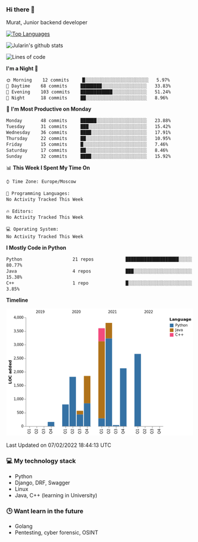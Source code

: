### Hi there 👋

Murat, Junior backend developer

[![Top Languages](https://github-readme-stats.vercel.app/api/top-langs/?username=Jularin&layout=compact)]()

![Jularin's github stats](https://github-readme-stats.vercel.app/api?username=Jularin&show_icons=true&include_all_commits=true&count_private=true)

<!--START_SECTION:waka-->
![Lines of code](https://img.shields.io/badge/From%20Hello%20World%20I%27ve%20Written-17%20Thousand%20lines%20of%20code-blue)

**I'm a Night 🦉** 

```text
🌞 Morning    12 commits     █░░░░░░░░░░░░░░░░░░░░░░░░   5.97% 
🌆 Daytime    68 commits     ████████░░░░░░░░░░░░░░░░░   33.83% 
🌃 Evening    103 commits    ████████████░░░░░░░░░░░░░   51.24% 
🌙 Night      18 commits     ██░░░░░░░░░░░░░░░░░░░░░░░   8.96%

```
📅 **I'm Most Productive on Monday** 

```text
Monday       48 commits     ██████░░░░░░░░░░░░░░░░░░░   23.88% 
Tuesday      31 commits     ███░░░░░░░░░░░░░░░░░░░░░░   15.42% 
Wednesday    36 commits     ████░░░░░░░░░░░░░░░░░░░░░   17.91% 
Thursday     22 commits     ██░░░░░░░░░░░░░░░░░░░░░░░   10.95% 
Friday       15 commits     █░░░░░░░░░░░░░░░░░░░░░░░░   7.46% 
Saturday     17 commits     ██░░░░░░░░░░░░░░░░░░░░░░░   8.46% 
Sunday       32 commits     ████░░░░░░░░░░░░░░░░░░░░░   15.92%

```


📊 **This Week I Spent My Time On** 

```text
⌚︎ Time Zone: Europe/Moscow

💬 Programming Languages: 
No Activity Tracked This Week

🔥 Editors: 
No Activity Tracked This Week

💻 Operating System: 
No Activity Tracked This Week

```

**I Mostly Code in Python** 

```text
Python                   21 repos            ████████████████████░░░░░   80.77% 
Java                     4 repos             ███░░░░░░░░░░░░░░░░░░░░░░   15.38% 
C++                      1 repo              █░░░░░░░░░░░░░░░░░░░░░░░░   3.85%

```


**Timeline**

![Chart not found](https://raw.githubusercontent.com/Jularin/Jularin/main/charts/bar_graph.png) 


 Last Updated on 07/02/2022 18:44:13 UTC
<!--END_SECTION:waka-->

### 💻 My technology stack
 - Python
 - Django, DRF, Swagger
 - Linux 
 - Java, C++ (learning in University)

### 🕒 Want learn in the future
 - Golang
 - Pentesting, cyber forensic, OSINT
